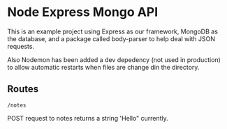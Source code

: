# Node Express Mongo API

This is an example project using Express as our framework, MongoDB as the database, and a package called body-parser to help deal with JSON requests.

Also Nodemon has been added a dev depedency (not used in production) to allow automatic restarts when files are change din the directory.

## Routes

```
/notes
```

POST request to notes returns a string 'Hello" currently.